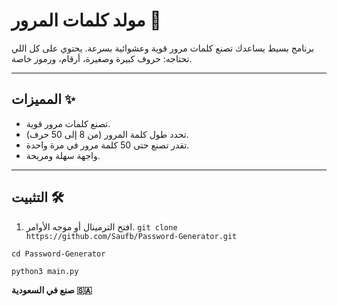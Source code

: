 # مولد كلمات المرور 🔐

برنامج بسيط يساعدك تصنع كلمات مرور قوية وعشوائية بسرعة. يحتوي على كل اللي تحتاجه: حروف كبيرة وصغيرة، أرقام، ورموز خاصة.

---

## المميزات ✨

- تصنع كلمات مرور قوية.
- تحدد طول كلمة المرور (من 8 إلى 50 حرف).
- تقدر تصنع حتى 50 كلمة مرور في مرة واحدة.
- واجهة سهلة ومريحة.

---

## التثبيت 🛠️

1. افتح الترمينال أو موجه الأوامر. 
   ``git clone https://github.com/Saufb/Password-Generator.git``
   
``cd Password-Generator``

``python3 main.py``


**صنع في السعودية 🇸🇦**  
